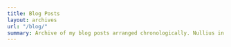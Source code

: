```yaml
---
title: Blog Posts
layout: archives
url: "/blog/"
summary: Archive of my blog posts arranged chronologically. Nullius in verba.
---
```

